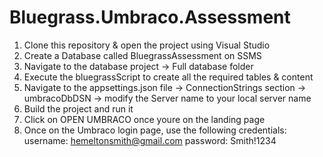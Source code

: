 # Bluegrass.Umbraco.Assessment

1. Clone this repository & open the project using Visual Studio
2. Create a Database called BluegrassAssessment on SSMS
3. Navigate to the database project -> Full database folder
4. Execute the bluegrassScript to create all the required tables & content
5. Navigate to the appsettings.json file -> ConnectionStrings section -> umbracoDbDSN -> modify the Server name to your local server name
6. Build the project and run it
7. Click on OPEN UMBRACO once youre on the landing page
8. Once on the Umbraco login page, use the following credentials: username: hemeltonsmith@gmail.com password: Smith!1234
